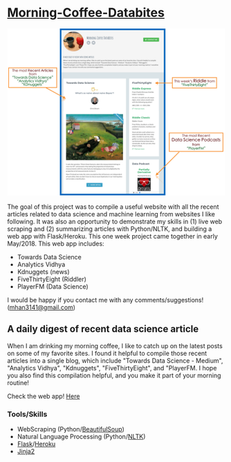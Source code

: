 # [Morning-Coffee-Databites](http://morning-coffee.herokuapp.com)

<img src="image.png">

The goal of this project was to compile a useful website with all the recent articles related to data science and machine learning from websites I like following. It was also an opportunity to demonstrate my skills in (1) live web scraping and (2) summarizing articles with Python/NLTK, and building a web app with Flask/Heroku. This one week project came together in early May/2018. This web app includes:

- Towards Data Science 
- Analytics Vidhya
- Kdnuggets (news)
- FiveThirtyEight (Riddler)
- PlayerFM (Data Science)

I would be happy if you contact me with any comments/suggestions! (mhan3141@gmail.com)



## A daily digest of recent data science article
When I am drinking my morning coffee, I like to catch up on the latest posts on some of my favorite sites. I found it helpful to compile those recent articles into a single blog, which include "Towards Data Science - Medium", "Analytics Vidhya", "Kdnuggets", "FiveThirtyEight", and "PlayerFM. I hope you also find this compilation helpful, and you make it part of your morning routine! 

Check the web app! [Here](http://morning-coffee.herokuapp.com/)

### Tools/Skills
- WebScraping (Python/[BeautifulSoup](https://www.crummy.com/software/BeautifulSoup/))
- Natural Language Processing (Python/[NLTK](https://www.nltk.org/))
- [Flask](http://flask.pocoo.org/)/[Heroku](https://dashboard.heroku.com/)
- [Jinja2](http://jinja.pocoo.org/docs/2.10/)
